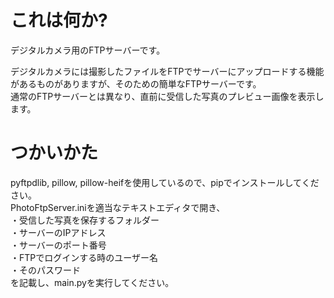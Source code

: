 # これは何か?

デジタルカメラ用のFTPサーバーです。

デジタルカメラには撮影したファイルをFTPでサーバーにアップロードする機能があるものがありますが、そのための簡単なFTPサーバーです。  
通常のFTPサーバーとは異なり、直前に受信した写真のプレビュー画像を表示します。

# つかいかた

pyftpdlib, pillow, pillow-heifを使用しているので、pipでインストールしてください。  
PhotoFtpServer.iniを適当なテキストエディタで開き、  
・受信した写真を保存するフォルダー  
・サーバーのIPアドレス  
・サーバーのポート番号  
・FTPでログインする時のユーザー名  
・そのパスワード  
を記載し、main.pyを実行してください。



